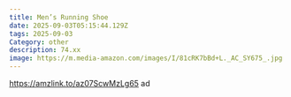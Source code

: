 ```yaml
---
title: Men’s Running Shoe
date: 2025-09-03T05:15:44.129Z
tags: 2025-09-03
Category: other
description: 74.xx
image: https://m.media-amazon.com/images/I/81cRK7bBd+L._AC_SY675_.jpg
---
```

https://amzlink.to/az07ScwMzLg65 ad
